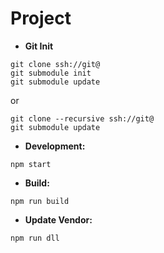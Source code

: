 # Project

* **Git Init**

```shell
git clone ssh://git@
git submodule init
git submodule update
```

or

```shell
git clone --recursive ssh://git@
git submodule update
```

* **Development:**

```shell
npm start
```

* **Build:**

```shell
npm run build
```

* **Update Vendor:**

```shell
npm run dll
```
